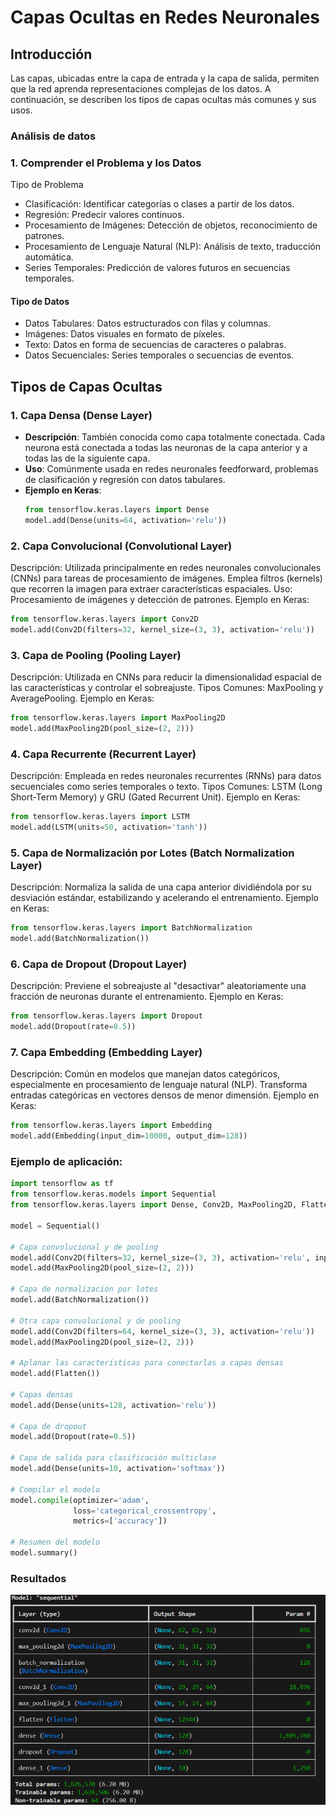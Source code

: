 
# Capas Ocultas en Redes Neuronales

## Introducción
Las capas, ubicadas entre la capa de entrada y la capa de salida, permiten que la red aprenda representaciones complejas de los datos. A continuación, se describen los tipos de capas ocultas más comunes y sus usos.

### Análisis de datos
### 1. Comprender el Problema y los Datos
Tipo de Problema
- Clasificación: Identificar categorías o clases a partir de los datos.
- Regresión: Predecir valores continuos.
- Procesamiento de Imágenes: Detección de objetos, reconocimiento de patrones.
- Procesamiento de Lenguaje Natural (NLP): Análisis de texto, traducción automática.
- Series Temporales: Predicción de valores futuros en secuencias temporales.
#### Tipo de Datos
- Datos Tabulares: Datos estructurados con filas y columnas.
- Imágenes: Datos visuales en formato de píxeles.
- Texto: Datos en forma de secuencias de caracteres o palabras.
- Datos Secuenciales: Series temporales o secuencias de eventos.
## Tipos de Capas Ocultas
    
### 1. Capa Densa (Dense Layer)

- **Descripción**: También conocida como capa totalmente conectada. Cada neurona está conectada a todas las neuronas de la capa anterior y a todas las de la siguiente capa.
- **Uso**: Comúnmente usada en redes neuronales feedforward,  problemas de clasificación y regresión con datos tabulares.
- **Ejemplo en Keras**:
  ```python
  from tensorflow.keras.layers import Dense
  model.add(Dense(units=64, activation='relu'))

###   2. Capa Convolucional (Convolutional Layer)
Descripción: Utilizada principalmente en redes neuronales convolucionales (CNNs) para tareas de procesamiento de imágenes. Emplea filtros (kernels) que recorren la imagen para extraer características espaciales.
Uso: Procesamiento de imágenes y detección de patrones.
Ejemplo en Keras:

```python
from tensorflow.keras.layers import Conv2D
model.add(Conv2D(filters=32, kernel_size=(3, 3), activation='relu'))
```

### 3. Capa de Pooling (Pooling Layer)
Descripción: Utilizada en CNNs para reducir la dimensionalidad espacial de las características y controlar el sobreajuste.
Tipos Comunes: MaxPooling y AveragePooling.
Ejemplo en Keras:

```python
from tensorflow.keras.layers import MaxPooling2D
model.add(MaxPooling2D(pool_size=(2, 2)))
```

### 4. Capa Recurrente (Recurrent Layer)
Descripción: Empleada en redes neuronales recurrentes (RNNs) para datos secuenciales como series temporales o texto.
Tipos Comunes: LSTM (Long Short-Term Memory) y GRU (Gated Recurrent Unit).
Ejemplo en Keras:

```python
from tensorflow.keras.layers import LSTM
model.add(LSTM(units=50, activation='tanh'))
```

### 5. Capa de Normalización por Lotes (Batch Normalization Layer)
Descripción: Normaliza la salida de una capa anterior dividiéndola por su desviación estándar, estabilizando y acelerando el entrenamiento.
Ejemplo en Keras:

```python
from tensorflow.keras.layers import BatchNormalization
model.add(BatchNormalization())
```

### 6. Capa de Dropout (Dropout Layer)
Descripción: Previene el sobreajuste al "desactivar" aleatoriamente una fracción de neuronas durante el entrenamiento.
Ejemplo en Keras:

```python
from tensorflow.keras.layers import Dropout
model.add(Dropout(rate=0.5))

```

### 7. Capa Embedding (Embedding Layer)
Descripción: Común en modelos que manejan datos categóricos, especialmente en procesamiento de lenguaje natural (NLP). Transforma entradas categóricas en vectores densos de menor dimensión.
Ejemplo en Keras:

```python
from tensorflow.keras.layers import Embedding
model.add(Embedding(input_dim=10000, output_dim=128))

```

### Ejemplo de aplicación:
```python
import tensorflow as tf
from tensorflow.keras.models import Sequential
from tensorflow.keras.layers import Dense, Conv2D, MaxPooling2D, Flatten, Dropout, LSTM, BatchNormalization

model = Sequential()

# Capa convolucional y de pooling
model.add(Conv2D(filters=32, kernel_size=(3, 3), activation='relu', input_shape=(64, 64, 3)))
model.add(MaxPooling2D(pool_size=(2, 2)))

# Capa de normalización por lotes
model.add(BatchNormalization())

# Otra capa convolucional y de pooling
model.add(Conv2D(filters=64, kernel_size=(3, 3), activation='relu'))
model.add(MaxPooling2D(pool_size=(2, 2)))

# Aplanar las características para conectarlas a capas densas
model.add(Flatten())

# Capas densas
model.add(Dense(units=128, activation='relu'))

# Capa de dropout
model.add(Dropout(rate=0.5))

# Capa de salida para clasificación multiclase
model.add(Dense(units=10, activation='softmax'))

# Compilar el modelo
model.compile(optimizer='adam',
              loss='categorical_crossentropy',
              metrics=['accuracy'])

# Resumen del modelo
model.summary()

```
### Resultados
![alt text](image.png)

<!-- https://www.tensorflow.org/datasets/catalog/mnist -->